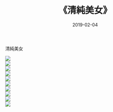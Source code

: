 ﻿---
layout: post
title:  《清純美女》
date:   2019-02-04
img: http://pic.660000.xyz/1:/唯美/2019/清純美女/000.jpg
categories: [美女, 清纯, 唯美]
---

清純美女

  ![](http://pic.660000.xyz/1:/唯美/2019/清純美女/001.jpg) <br> ![](http://pic.660000.xyz/1:/唯美/2019/清純美女/002.jpg) <br> ![](http://pic.660000.xyz/1:/唯美/2019/清純美女/003.jpg) <br> ![](http://pic.660000.xyz/1:/唯美/2019/清純美女/004.jpg) <br> ![](http://pic.660000.xyz/1:/唯美/2019/清純美女/005.jpg) <br> ![](http://pic.660000.xyz/1:/唯美/2019/清純美女/006.jpg) <br> ![](http://pic.660000.xyz/1:/唯美/2019/清純美女/007.jpg) <br> ![](http://pic.660000.xyz/1:/唯美/2019/清純美女/008.jpg) <br> ![](http://pic.660000.xyz/1:/唯美/2019/清純美女/009.jpg) <br> ![](http://pic.660000.xyz/1:/唯美/2019/清純美女/010.jpg) <br>